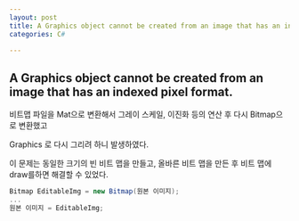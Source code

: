 ```yaml
---
layout: post
title: A Graphics object cannot be created from an image that has an indexed pixel format.
categories: C#

---
```


## A Graphics object cannot be created from an image that has an indexed pixel format.

비트맵 파일을 Mat으로 변환해서 그레이 스케일, 이진화 등의 연산 후 다시 Bitmap으로 변환했고

Graphics 로 다시 그리려 하니 발생하였다.

이 문제는 동일한 크기의 빈 비트 맵을 만들고, 올바른 비트 맵을 만든 후 비트 맵에 draw를하면 해결할 수 있었다.



```C#
Bitmap EditableImg = new Bitmap(원본 이미지);
...
원본 이미지 = EditableImg;
```

